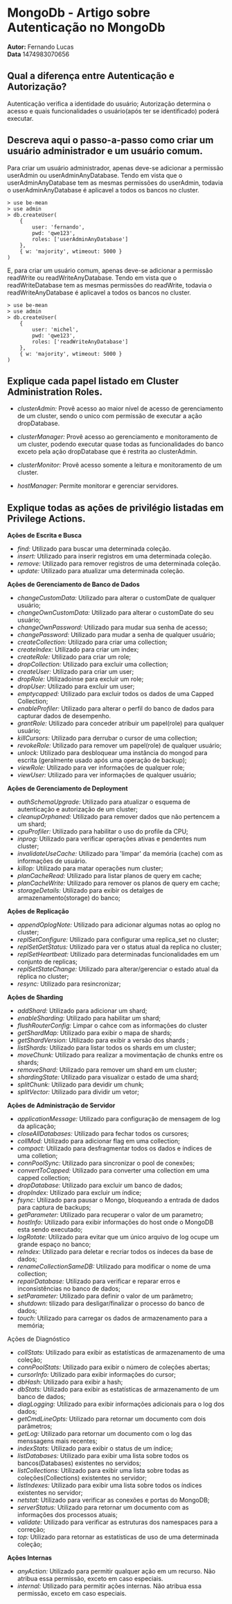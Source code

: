 # MongoDb - Artigo sobre Autenticação no MongoDb
**Autor:** Fernando Lucas <br>
**Data** 1474983070656


## Qual a diferença entre Autenticação e Autorização?
Autenticação verifica a identidade do usuário; Autorização determina o acesso e quais funcionalidades o usuário(após ter se identificado) poderá executar.


## Descreva aqui o passo-a-passo como criar um usuário administrador e um usuário comum.
Para criar um usuário administrador, apenas deve-se adicionar a permissão userAdmin ou userAdminAnyDatabase. Tendo em vista que o userAdminAnyDatabase tem as mesmas permissões do userAdmin, todavia o userAdminAnyDatabase é aplicavel a todos os bancos no cluster.

```
> use be-mean
> use admin
> db.createUser(
    {
        user: 'fernando',
        pwd: 'qwe123',
        roles: ['userAdminAnyDatabase']
    },
    { w: 'majority', wtimeout: 5000 }
)
```

E, para criar um usuário comum, apenas deve-se adicionar a permissão readWrite ou readWriteAnyDatabase. Tendo em vista que o readWriteDatabase tem as mesmas permissões do readWrite, todavia o readWriteAnyDatabase é aplicavel a todos os bancos no cluster.

```
> use be-mean
> use admin
> db.createUser(
    {
        user: 'michel',
        pwd: 'qwe123',
        roles: ['readWriteAnyDatabase']
    },
    { w: 'majority', wtimeout: 5000 }
)
```

## Explique cada papel listado em Cluster Administration Roles.
* <i>clusterAdmin:</i> Provê acesso ao maior nível de acesso de gerenciamento de um cluster, sendo o unico com permissão de executar a ação dropDatabase.

* <i>clusterManager:</i> Provê acesso ao gerenciamento e monitoramento de um cluster, podendo executar quase todas as funcionalidades do banco exceto pela ação dropDatabase que é restrita ao clusterAdmin.

* <i>clusterMonitor:</i> Provê acesso somente a leitura e monitoramento de um cluster.

* <i>hostManager:</i> Permite monitorar e gerenciar servidores.


## Explique todas as ações de privilégio listadas em Privilege Actions.

<b>Ações de Escrita e Busca</b>

* <i>find:</i> Utilizado para buscar uma determinada coleção.
* <i>insert:</i> Utilizado para inserir registros em uma determinada coleção.
* <i>remove:</i> Utilizado para remover registros de uma determinada coleção.
* <i>update:</i> Utilizado para atualizar uma determinada coleção.


<b>Ações de Gerenciamento de Banco de Dados</b>

* <i>changeCustomData:</i> Utilizado para alterar o customDate de qualquer usuário;
* <i>changeOwnCustomData:</i> Utilizado para alterar o customDate do seu usuário;
* <i>changeOwnPassword:</i> Utilizado para mudar sua senha de acesso;
* <i>changePassword:</i> Utilizado para mudar a senha de qualquer usuário;
* <i>createCollection:</i> Utilizado para criar uma collection;
* <i>createIndex:</i> Utilizado para criar um index;
* <i>createRole:</i> Utilizado para criar um role;
* <i>dropCollection:</i> Utilizado para excluir uma collection;
* <i>createUser:</i> Utilizado para criar um user;
* <i>dropRole:</i> Utilizadoinse para excluir um role;
* <i>dropUser:</i> Utilizado para excluir um user;
* <i>emptycapped:</i> Utilizado para excluir todos os dados de uma Capped Collection;
* <i>enableProfiler:</i> Utilizado para alterar o perfil do banco de dados para capturar dados de desempenho.
* <i>grantRole:</i> Utilizado para conceder atribuir um papel(role) para qualquer usuário;
* <i>killCursors:</i> Utilizado para derrubar o cursor de uma collection;
* <i>revokeRole:</i> Utilizado para remover um papel(role) de qualquer usuário;
* <i>unlock:</i> Utilizado para desbloquear uma instância do mongod para escrita (geralmente usado após uma operação de backup);
* <i>viewRole:</i> Utilizado para ver informações de qualquer role;
* <i>viewUser:</i> Utilizado para ver informações de qualquer usuário;


<b>Ações de Gerenciamento de Deployment</b>

* <i>authSchemaUpgrade:</i> Utilizado para atualizar o esquema de autenticação e autorização de um cluster;
* <i>cleanupOrphaned:</i> Utilizado para remover dados que não pertencem a um shard;
* <i>cpuProfiler:</i> Utilizado para habilitar o uso do profile da CPU;
* <i>inprog:</i> Utilizado para verificar operações ativas e pendentes num cluster;
* <i>invalidateUseCache:</i> Utilizado para 'limpar' da memória (cache) com as informações de usuário.
* <i>killop:</i> Utilizado para matar operações num cluster;
* <i>planCacheRead:</i> Utilizado para listar planos de query em cache;
* <i>planCacheWrite:</i> Utilizado para remover os planos de query em cache;
* <i>storageDetails:</i> Utilizado para exibir os detalges de armazenamento(storage) do banco;


<b>Ações de Replicação</b>

* <i>appendOplogNote:</i> Utilizado para adicionar algumas notas ao oplog no cluster;
* <i>replSetConfigure:</i> Utilizado para configurar uma replica_set no cluster;
* <i>replSetGetStatus:</i> Utilizado para ver o status atual da replica no cluster;
* <i>replSetHeartbeat:</i> Utilizado para determinadas funcionalidades em um conjunto de replicas;
* <i>replSetStateChange:</i> Utilizado para alterar/gerenciar o estado atual da réplica no cluster;
* <i>resync:</i> Utilizado para resincronizar;


<b>Ações de Sharding</b>

* <i>addShard:</i> Utilizado para adicionar um shard;
* <i>enableSharding:</i> Utilizado para habilitar um shard;
* <i>flushRouterConfig:</i> Limpar o cahce com as informações do cluster
* <i>getShardMap:</i> Utilizado para exibir o mapa de shards;
* <i>getShardVersion:</i> Utilizado para exibir a versão dos shards ;
* <i>listShards:</i> Utilizado para listar todos os shards em um cluster;
* <i>moveChunk:</i> Utilizado para realizar a movimentação de chunks entre os shards;
* <i>removeShard:</i> Utilizado para remover um shard em um cluster;
* <i>shardingState:</i> Utilizado para visualizar o estado de uma shard;
* <i>splitChunk:</i> Utilizado para devidir um chunk;
* <i>splitVector:</i> Utilizado para dividir um vetor;


<b>Ações de Administração de Servidor</b>

* <i>applicationMessage:</i> Utilizado para configuração de mensagem de log da aplicação;
* <i>closeAllDatabases:</i> Utilizado para fechar todos os cursores;
* <i>collMod:</i> Utilizado para adicionar flag em uma collection;
* <i>compact:</i> Utilizado para desfragmentar todos os dados e índices de uma colletion;
* <i>connPoolSync:</i> Utilizado para sincronizar o pool de conexões;
* <i>convertToCapped:</i> Utilizado para converter uma collection em uma capped collection;
* <i>dropDatabase:</i> Utilizado para excluir um banco de dados;
* <i>dropIndex:</i> Utilizado para excluir um índice;
* <i>fsync:</i> Utilizado para pausar o Mongo, bloqueando a entrada de dados para captura de backups;
* <i>getParameter:</i> Utilizado para recuperar o valor de um parametro;
* <i>hostInfo:</i> Utilizado para exibir informações do host onde o MongoDB esta sendo executado;
* <i>logRotate:</i> Utilizado para evitar que um único arquivo de log ocupe um grande espaço no banco;
* <i>reIndex:</i> Utilizado para deletar e recriar todos os índeces da base de dados;
* <i>renameCollectionSameDB:</i> Utilizado para modificar o nome de uma collection;
* <i>repairDatabase: </i>Utilizado para verificar e reparar erros e inconsistências no banco de dados;
* <i>setParameter: </i>Utilizado para definir o valor de um parâmetro;
* <i>shutdown: </i>tilizado para desligar/finalizar o processo do banco de dados;
* <i>touch: </i>Utilizado para carregar os dados de armazenamento para a memória;


</b>Ações de Diagnóstico</b>

* <i>collStats: </i>Utilizado para exibir as estatísticas de armazenamento de uma coleção;
* <i>connPoolStats: </i>Utilizado para exibir o número de coleções abertas;
* <i>cursorInfo: </i>Utilizado para exibir informações do cursor;
* <i>dbHash: </i>Utilizado para exibir a hash;
* <i>dbStats: </i>Utilizado para exibir as estatísticas de armazenamento de um banco de dados;
* <i>diagLogging: </i>Utilizado para exibir informações adicionais para o log dos dados;
* <i>getCmdLineOpts: </i>Utilizado para retornar um documento com dois parâmetros;
* <i>getLog: </i>Utilizado para retornar um documento com o log das menssagens mais recentes;
* <i>indexStats: </i>Utilizado para exibir o status de um índice;
* <i>listDatabases: </i>Utilizado para exibir uma lista sobre todos os bancos(Databases) existentes no servidos;
* <i>listCollections: </i>Utilizado para exibir uma lista sobre todas as coleções(Collections) existentes no servidor;
* <i>listIndexes: </i>Utilizado para exibir uma lista sobre todos os índices existentes no servidor;
* <i>netstat: </i>Utilizado para verificar as conexões e portas do MongoDB;
* <i>serverStatus: </i>Utilizado para retornar um documento com as informações dos processos atuais;
* <i>validate: </i>Utilizado para verificar as estruturas dos namespaces para a correção;
* <i>top: </i>Utilizado para retornar as estatísticas de uso de uma determinada coleção;


<b>Ações Internas</b>

* <i>anyAction: </i>Utilizado para permitir qualquer ação em um recurso. Não atribua essa permissão, exceto em caso especiais.
* <i>internal: </i>Utilizado para permitir ações internas. Não atribua essa permissão, exceto em caso especiais.
